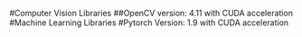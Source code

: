 #Computer Vision Libraries
##OpenCV
version: 4.11 with CUDA acceleration
#Machine Learning Libraries
#Pytorch
Version: 1.9 with CUDA acceleration